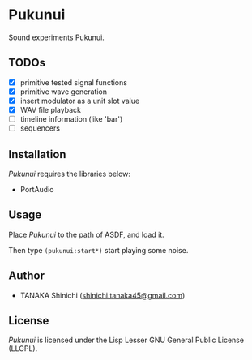 # Pukunui

Sound experiments Pukunui.

## TODOs

- [x] primitive tested signal functions
- [x] primitive wave generation
- [x] insert modulator as a unit slot value
- [x] WAV file playback
- [ ] timeline information (like 'bar')
- [ ] sequencers

## Installation

*Pukunui* requires the libraries below:

- PortAudio

## Usage

Place *Pukunui* to the path of ASDF, and load it.

Then type `(pukunui:start*)` start playing some noise.



## Author

- TANAKA Shinichi (shinichi.tanaka45@gmail.com)

## License

*Pukunui* is licensed under the Lisp Lesser GNU General Public License (LLGPL).
